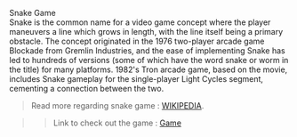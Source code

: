 Snake Game </br>
Snake is the common name for a video game concept where the player maneuvers a line which grows in length, with the line itself being a primary obstacle. The concept originated in the 1976 two-player arcade game Blockade from Gremlin Industries, and the ease of implementing Snake has led to hundreds of versions (some of which have the word snake or worm in the title) for many platforms. 1982's Tron arcade game, based on the movie, includes Snake gameplay for the single-player Light Cycles segment, cementing a connection between the two. </br>
>Read more regarding snake game : [WIKIPEDIA](https://en.wikipedia.org/wiki/Snake_(video_game_genre)).

>>Link to check out the game : [Game](https://editor.p5js.org/venkatkrishnan2003/full/7xVyo6_Wv)
